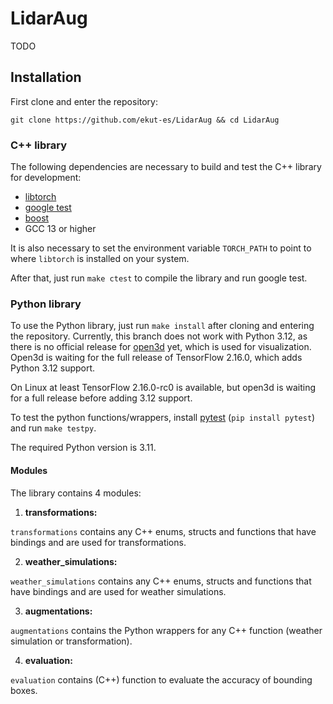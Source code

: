 # LidarAug

TODO

## Installation

First clone and enter the repository:

`git clone https://github.com/ekut-es/LidarAug && cd LidarAug`

### C++ library

The following dependencies are necessary to build and test the C++ library for development:

- [libtorch](https://pytorch.org/get-started/locally/)
- [google test](https://github.com/google/googletest)
- [boost](https://www.boost.org/)
- GCC 13 or higher

It is also necessary to set the environment variable `TORCH_PATH` to point to where `libtorch` is installed on your
system.

After that, just run `make ctest` to compile the library and run google test.

### Python library

To use the Python library, just run `make install` after cloning and entering the repository.
Currently, this branch does not work with Python 3.12, as there is no official release for [open3d](https://github.com/isl-org/Open3D/issues/6433) yet, which is used for visualization.
Open3d is waiting for the full release of TensorFlow 2.16.0, which adds Python 3.12 support.

On Linux at least TensorFlow 2.16.0-rc0 is available, but open3d is waiting for a full release before adding 3.12 support.

To test the python functions/wrappers, install [pytest](https://docs.pytest.org/en/8.0.x/) (`pip install pytest`) and
run `make testpy`.

The required Python version is 3.11.

#### Modules

The library contains 4 modules:

1. **transformations:**

`transformations` contains any C++ enums, structs and functions that have bindings and are used for transformations.

2. **weather_simulations:**

`weather_simulations` contains any C++ enums, structs and functions that have bindings and are used for weather
simulations.

3. **augmentations:**

`augmentations` contains the Python wrappers for any C++ function (weather simulation or transformation).

4. **evaluation:**

`evaluation` contains (C++) function to evaluate the accuracy of bounding boxes.
